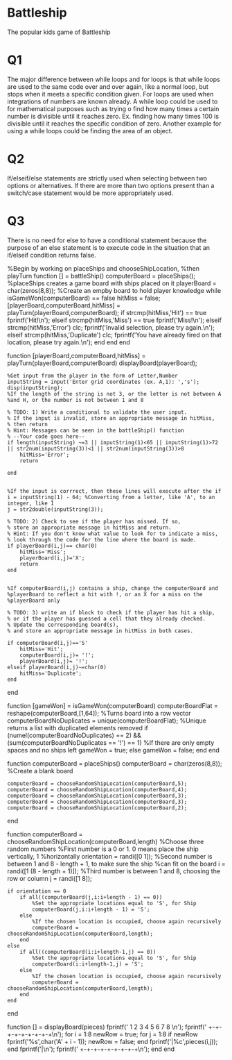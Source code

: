# Battleship
The popular kids game of Battleship
# Q1
The major difference between while loops and for loops is that while loops are used to the same code over and over again, like a normal loop, but stops when it meets a specific condition given. For loops are used when integrations of numbers are known already. A while loop could be used to for mathematical purposes such as trying o find how many times a certain number is divisible until it reaches zero. Ex. finding how many times 100 is divisible until it reaches the specific condition of zero. Another example for using a while loops could be finding the area of an object.
# Q2
If/elseif/else statements are strictly used when selecting between two options or alternatives. If there are more than two options present than a switch/case statement would be more appropriately used.
# Q3
There is no need for else to have a conditional statement because the purpose of an else statement is to execute code in the situation that an if/elseif condition returns false.




%Begin by working on placeShips and chooseShipLocation,
%then playTurn
function [] = battleShip()
    computerBoard = placeShips(); %placeShips creates a game board with ships placed on it
    playerBoard = char(zeros(8,8)); %Create an empby board to hold player knowledge
    while isGameWon(computerBoard) == false
        hitMiss = false;
        [playerBoard,computerBoard,hitMiss] = playTurn(playerBoard,computerBoard);
        if strcmp(hitMiss,'Hit') == true
           fprintf('Hit!\n');
        elseif strcmp(hitMiss,'Miss') == true
           fprintf('Miss!\n');
        elseif strcmp(hitMiss,'Error')
            clc;
            fprintf('Invalid selection, please try again.\n');
        elseif strcmp(hitMiss,'Duplicate')
            clc;
            fprintf('You have already fired on that location, please try again.\n');
        end
    end
end

function [playerBoard,computerBoard,hitMiss] = playTurn(playerBoard,computerBoard)
    displayBoard(playerBoard);
    
    %Get input from the player in the form of Letter,Number
    inputString = input('Enter grid coordinates (ex. A,1): ','s');
    disp(inputString);
    %If the length of the string is not 3, or the letter is not between A
    %and H, or the number is not between 1 and 8
    
	% TODO: 1) Write a conditional to validate the user input.
    % If the input is invalid, store an appropriate message in hitMiss,
    % then return
	% Hint: Messages can be seen in the battleShip() function
    % --Your code goes here--
    if length(inputString) ~=3 || inputString(1)<65 || inputString(1)>72 || str2num(inputString(3))<1 || str2num(inputString(3))>8
        hitMiss='Error';
        return
        
    end
    
    
    %If the input is corrrect, then these lines will execute after the if
    i = inputString(1) - 64; %Converting from a letter, like 'A', to an integer, like 1
    j = str2double(inputString(3));
    
	% TODO: 2) Check to see if the player has missed. If so,
    % store an appropriate message in hitMiss and return.
	% Hint: If you don't know what value to look for to indicate a miss,
	% look through the code for the line where the board is made.
    if playerBoard(i,j)== char(0)
        hitMiss='Miss';
        playerBoard(i,j)='X';
        return 
    end
    
    
    %If computerBoard(i,j) contains a ship, change the computerBoard and
    %playerBoard to reflect a hit with !, or an X for a miss on the
    %playerBoard only
	
	% TODO: 3) write an if block to check if the player has hit a ship,
    % or if the player has guessed a cell that they already checked.
	% Update the corresponding board(s),
    % and store an appropriate message in hitMiss in both cases.
    
    if computerBoard(i,j)=='S'
        hitMiss='Hit';
        computerBoard(i,j)= '!';
        playerBoard(i,j)= '!';
    elseif playerBoard(i,j)~=char(0)
        hitMiss='Duplicate';
    end
    
end

function [gameWon] = isGameWon(computerBoard)
    computerBoardFlat = reshape(computerBoard,[1,64]); %Turns board into a row vector
    computerBoardNoDuplicates = unique(computerBoardFlat); %Unique returns a list with duplicated elements removed
    if (numel(computerBoardNoDuplicates) == 2) && (sum(computerBoardNoDuplicates == '!') == 1) %If there are only empty spaces and no ships left
        gameWon = true;
    else
        gameWon = false;
    end
end

function computerBoard = placeShips()
    computerBoard = char(zeros(8,8)); %Create a blank board
    
    computerBoard = chooseRandomShipLocation(computerBoard,5);
    computerBoard = chooseRandomShipLocation(computerBoard,4);
    computerBoard = chooseRandomShipLocation(computerBoard,3);
    computerBoard = chooseRandomShipLocation(computerBoard,3);
    computerBoard = chooseRandomShipLocation(computerBoard,2);
end

function computerBoard = chooseRandomShipLocation(computerBoard,length)
    %Choose three random numbers
    %First number is a 0 or 1. 0 means place the ship vertically, 1
    %horizontally
    orientation = randi([0 1]);
    %Second number is between 1 and 8 - length + 1, to make sure the ship
    %can fit on the board
    i = randi([1 (8 - length + 1)]);
    %Third number is between 1 and 8, choosing the row or column
    j = randi([1 8]);

    if orientation == 0
        if all((computerBoard(j,i:i+length - 1) == 0))
            %Set the appropriate locations equal to 'S', for Ship
            computerBoard(j,i:i+length - 1) = 'S';
        else
            %If the chosen location is occupied, choose again recursively
            computerBoard = chooseRandomShipLocation(computerBoard,length);
        end
    else
        if all((computerBoard(i:i+length-1,j) == 0))
            %Set the appropriate locations equal to 'S', for Ship
            computerBoard(i:i+length-1,j) = 'S';
        else
            %If the chosen location is occupied, choose again recursively
            computerBoard = chooseRandomShipLocation(computerBoard,length);
        end
    end
end

function [] = displayBoard(pieces)
    fprintf('  1 2 3 4 5 6 7 8 \n');
    fprintf(' +-+-+-+-+-+-+-+-+\n');
    for i = 1:8
        newRow = true;
        for j = 1:8
            if newRow
                fprintf('%s',char('A' + i - 1));
                newRow = false;
            end
            fprintf('|%c',pieces(i,j));
        end
        fprintf('|\n');
        fprintf(' +-+-+-+-+-+-+-+-+\n');
    end
end
